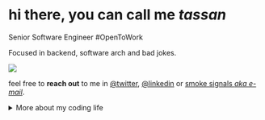 # hi there, you can call me *tassan*

Senior Software Engineer #OpenToWork

Focused in backend, software arch and bad jokes.

![](https://64.media.tumblr.com/466f33e59dbb8d5682d17ca57ae53e00/tumblr_n594zqluJ31rpfk7eo1_500.gif)

feel free to **reach out** to me in [@twitter](https://twitter.com/tassandev), [@linkedin](https://www.linkedin.com/in/flavio-tassan/) or [smoke signals *aka e-mail*](mailto:ftassan@pm.me).

<details>
<summary> More about my coding life</summary>
<br />

![Top Langs](https://github-readme-stats.vercel.app/api/top-langs/?username=tassan&layout=compact&hide=DIGITAL%20Command%20Language,css,html)

![tassan's github stats](https://github-readme-stats.vercel.app/api?username=tassan&count_private=true&show_icons=true&theme=onedark)

</details>
